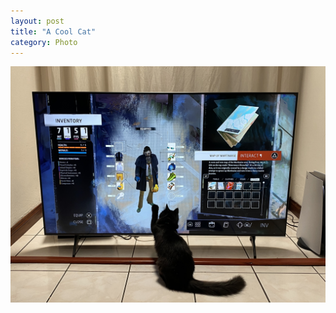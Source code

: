 ```yaml
---
layout: post
title: "A Cool Cat"
category: Photo
---
```


![A Cool Cat](/images/up/fotos/acoolcat.jpeg)